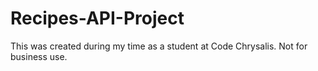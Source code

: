 # Recipes-API-Project
This was created during my time as a student at Code Chrysalis. Not for business use.
